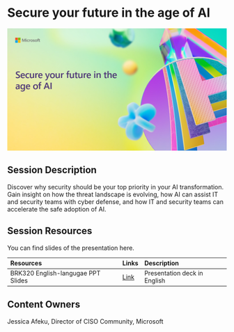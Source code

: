 # Secure your future in the age of AI

![Session cover image with a bright "AI" text in 3D over a blue and purple abstract background.](img/BRK320.png)

## Session Description

Discover why security should be your top priority in your AI transformation. Gain insight on how the threat landscape is evolving, how AI can assist IT and security teams with cyber defense, and how IT and security teams can accelerate the safe adoption of AI. 

## Session Resources
You can find slides of the presentation here.

| Resources          | Links                             | Description        |
|:-------------------|:----------------------------------|:-------------------|
| BRK320 English-langugae PPT Slides | [Link](https://www.google.com/) | Presentation deck in English |

## Content Owners
Jessica Afeku, Director of CISO Community, Microsoft

